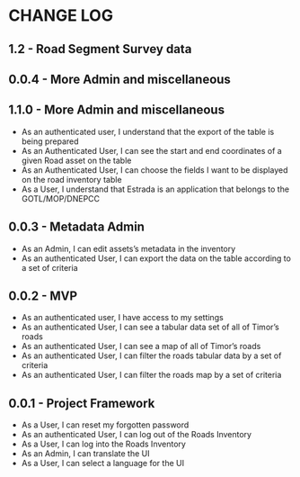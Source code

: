 # CHANGE LOG

## 1.2 - Road Segment Survey data

## 0.0.4 - More Admin and miscellaneous

## 1.1.0 - More Admin and miscellaneous
 - As an authenticated user, I understand that the export of the table is being prepared
 - As an Authenticated User, I can see the start and end coordinates of a given Road asset on the table
 - As an Authenticated User, I can choose the fields I want to be displayed on the road inventory table
 - As a User, I understand that Estrada is an application that belongs to the GOTL/MOP/DNEPCC

## 0.0.3 - Metadata Admin

- As an Admin, I can edit assets’s metadata in the inventory
- As an authenticated User, I can export the data on the table according to a set of criteria

## 0.0.2 - MVP

- As an authenticated user, I have access to my settings
- As an authenticated User, I can see a tabular data set of all of Timor’s roads
- As an authenticated User, I can see a map of all of Timor’s roads
- As an authenticated User, I can filter the roads tabular data by a set of criteria
- As an authenticated User, I can filter the roads map by a set of criteria

## 0.0.1 - Project Framework

- As a User, I can reset my forgotten password
- As an authenticated User, I can log out of the Roads Inventory
- As a User, I can log into the Roads Inventory
- As an Admin, I can translate the UI
- As a User, I can select a language for the UI
